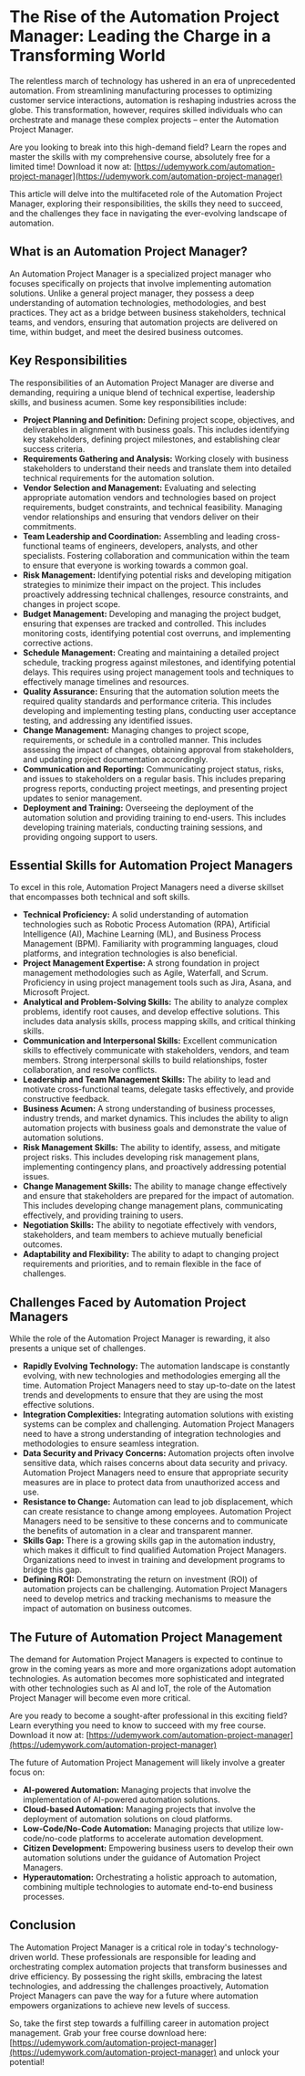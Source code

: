# The Rise of the Automation Project Manager: Leading the Charge in a Transforming World

The relentless march of technology has ushered in an era of unprecedented automation. From streamlining manufacturing processes to optimizing customer service interactions, automation is reshaping industries across the globe. This transformation, however, requires skilled individuals who can orchestrate and manage these complex projects – enter the Automation Project Manager.

Are you looking to break into this high-demand field? Learn the ropes and master the skills with my comprehensive course, absolutely free for a limited time! Download it now at: [https://udemywork.com/automation-project-manager](https://udemywork.com/automation-project-manager)

This article will delve into the multifaceted role of the Automation Project Manager, exploring their responsibilities, the skills they need to succeed, and the challenges they face in navigating the ever-evolving landscape of automation.

## What is an Automation Project Manager?

An Automation Project Manager is a specialized project manager who focuses specifically on projects that involve implementing automation solutions. Unlike a general project manager, they possess a deep understanding of automation technologies, methodologies, and best practices. They act as a bridge between business stakeholders, technical teams, and vendors, ensuring that automation projects are delivered on time, within budget, and meet the desired business outcomes.

## Key Responsibilities

The responsibilities of an Automation Project Manager are diverse and demanding, requiring a unique blend of technical expertise, leadership skills, and business acumen. Some key responsibilities include:

*   **Project Planning and Definition:** Defining project scope, objectives, and deliverables in alignment with business goals. This includes identifying key stakeholders, defining project milestones, and establishing clear success criteria.
*   **Requirements Gathering and Analysis:** Working closely with business stakeholders to understand their needs and translate them into detailed technical requirements for the automation solution.
*   **Vendor Selection and Management:** Evaluating and selecting appropriate automation vendors and technologies based on project requirements, budget constraints, and technical feasibility. Managing vendor relationships and ensuring that vendors deliver on their commitments.
*   **Team Leadership and Coordination:** Assembling and leading cross-functional teams of engineers, developers, analysts, and other specialists. Fostering collaboration and communication within the team to ensure that everyone is working towards a common goal.
*   **Risk Management:** Identifying potential risks and developing mitigation strategies to minimize their impact on the project. This includes proactively addressing technical challenges, resource constraints, and changes in project scope.
*   **Budget Management:** Developing and managing the project budget, ensuring that expenses are tracked and controlled. This includes monitoring costs, identifying potential cost overruns, and implementing corrective actions.
*   **Schedule Management:** Creating and maintaining a detailed project schedule, tracking progress against milestones, and identifying potential delays. This requires using project management tools and techniques to effectively manage timelines and resources.
*   **Quality Assurance:** Ensuring that the automation solution meets the required quality standards and performance criteria. This includes developing and implementing testing plans, conducting user acceptance testing, and addressing any identified issues.
*   **Change Management:** Managing changes to project scope, requirements, or schedule in a controlled manner. This includes assessing the impact of changes, obtaining approval from stakeholders, and updating project documentation accordingly.
*   **Communication and Reporting:** Communicating project status, risks, and issues to stakeholders on a regular basis. This includes preparing progress reports, conducting project meetings, and presenting project updates to senior management.
*   **Deployment and Training:** Overseeing the deployment of the automation solution and providing training to end-users. This includes developing training materials, conducting training sessions, and providing ongoing support to users.

## Essential Skills for Automation Project Managers

To excel in this role, Automation Project Managers need a diverse skillset that encompasses both technical and soft skills.

*   **Technical Proficiency:** A solid understanding of automation technologies such as Robotic Process Automation (RPA), Artificial Intelligence (AI), Machine Learning (ML), and Business Process Management (BPM). Familiarity with programming languages, cloud platforms, and integration technologies is also beneficial.
*   **Project Management Expertise:** A strong foundation in project management methodologies such as Agile, Waterfall, and Scrum. Proficiency in using project management tools such as Jira, Asana, and Microsoft Project.
*   **Analytical and Problem-Solving Skills:** The ability to analyze complex problems, identify root causes, and develop effective solutions. This includes data analysis skills, process mapping skills, and critical thinking skills.
*   **Communication and Interpersonal Skills:** Excellent communication skills to effectively communicate with stakeholders, vendors, and team members. Strong interpersonal skills to build relationships, foster collaboration, and resolve conflicts.
*   **Leadership and Team Management Skills:** The ability to lead and motivate cross-functional teams, delegate tasks effectively, and provide constructive feedback.
*   **Business Acumen:** A strong understanding of business processes, industry trends, and market dynamics. This includes the ability to align automation projects with business goals and demonstrate the value of automation solutions.
*   **Risk Management Skills:** The ability to identify, assess, and mitigate project risks. This includes developing risk management plans, implementing contingency plans, and proactively addressing potential issues.
*   **Change Management Skills:** The ability to manage change effectively and ensure that stakeholders are prepared for the impact of automation. This includes developing change management plans, communicating effectively, and providing training to users.
*   **Negotiation Skills:** The ability to negotiate effectively with vendors, stakeholders, and team members to achieve mutually beneficial outcomes.
*   **Adaptability and Flexibility:** The ability to adapt to changing project requirements and priorities, and to remain flexible in the face of challenges.

## Challenges Faced by Automation Project Managers

While the role of the Automation Project Manager is rewarding, it also presents a unique set of challenges.

*   **Rapidly Evolving Technology:** The automation landscape is constantly evolving, with new technologies and methodologies emerging all the time. Automation Project Managers need to stay up-to-date on the latest trends and developments to ensure that they are using the most effective solutions.
*   **Integration Complexities:** Integrating automation solutions with existing systems can be complex and challenging. Automation Project Managers need to have a strong understanding of integration technologies and methodologies to ensure seamless integration.
*   **Data Security and Privacy Concerns:** Automation projects often involve sensitive data, which raises concerns about data security and privacy. Automation Project Managers need to ensure that appropriate security measures are in place to protect data from unauthorized access and use.
*   **Resistance to Change:** Automation can lead to job displacement, which can create resistance to change among employees. Automation Project Managers need to be sensitive to these concerns and to communicate the benefits of automation in a clear and transparent manner.
*   **Skills Gap:** There is a growing skills gap in the automation industry, which makes it difficult to find qualified Automation Project Managers. Organizations need to invest in training and development programs to bridge this gap.
*   **Defining ROI:** Demonstrating the return on investment (ROI) of automation projects can be challenging. Automation Project Managers need to develop metrics and tracking mechanisms to measure the impact of automation on business outcomes.

## The Future of Automation Project Management

The demand for Automation Project Managers is expected to continue to grow in the coming years as more and more organizations adopt automation technologies. As automation becomes more sophisticated and integrated with other technologies such as AI and IoT, the role of the Automation Project Manager will become even more critical.

Are you ready to become a sought-after professional in this exciting field? Learn everything you need to know to succeed with my free course. Download it now at: [https://udemywork.com/automation-project-manager](https://udemywork.com/automation-project-manager)

The future of Automation Project Management will likely involve a greater focus on:

*   **AI-powered Automation:** Managing projects that involve the implementation of AI-powered automation solutions.
*   **Cloud-based Automation:** Managing projects that involve the deployment of automation solutions on cloud platforms.
*   **Low-Code/No-Code Automation:** Managing projects that utilize low-code/no-code platforms to accelerate automation development.
*   **Citizen Development:** Empowering business users to develop their own automation solutions under the guidance of Automation Project Managers.
*   **Hyperautomation:** Orchestrating a holistic approach to automation, combining multiple technologies to automate end-to-end business processes.

## Conclusion

The Automation Project Manager is a critical role in today's technology-driven world. These professionals are responsible for leading and orchestrating complex automation projects that transform businesses and drive efficiency. By possessing the right skills, embracing the latest technologies, and addressing the challenges proactively, Automation Project Managers can pave the way for a future where automation empowers organizations to achieve new levels of success.

So, take the first step towards a fulfilling career in automation project management. Grab your free course download here: [https://udemywork.com/automation-project-manager](https://udemywork.com/automation-project-manager) and unlock your potential!
